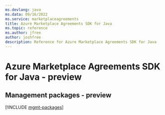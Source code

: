 ```yaml
---
ms.devlang: java
ms.data: 09/16/2022
ms.service: marketplaceagreements
title: Azure Marketplace Agreements SDK for Java
ms.topic: reference
ms.author: jfree
author: joshfree
description: Reference for Azure Marketplace Agreements SDK for Java
---
```

# Azure Marketplace Agreements SDK for Java - preview

## Management packages - preview
[!INCLUDE [mgmt-packages](marketplace-agreements-mgmt-index.md)]